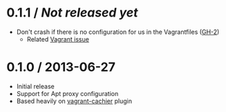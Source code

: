 # 0.1.1 / _Not released yet_

- Don't crash if there is no configuration for us in the Vagrantfiles ([GH-2])
    * Related [Vagrant issue](https://github.com/mitchellh/vagrant/issues/1877)

# 0.1.0 / 2013-06-27

- Initial release
- Support for Apt proxy configuration
- Based heavily on [vagrant-cachier](https://github.com/fgrehm/vagrant-cachier) plugin


[GH-2]:  https://github.com/tmatilai/vagrant-proxyconf/issues/2  "Issue 2"
